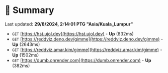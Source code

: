 # 📖 Summary
Last updated: **29/8/2024, 2:14:01 PTG "Asia/Kuala_Lumpur"**

- `GET` [https://hst.ujol.dev](https://hst.ujol.dev) - **Up** (832ms)
- `GET` [https://reddviz.deno.dev/gimme](https://reddviz.deno.dev/gimme) - **Up** (2643ms)
- `GET` [https://reddviz.amar.kim/gimme](https://reddviz.amar.kim/gimme) - **Up** (1502ms)
- `GET` [https://dumb.onrender.com](https://dumb.onrender.com) - **Up** (382ms)
